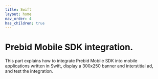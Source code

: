 ```yaml
---
title: Swift
layout: home
nav_order: 4
has_children: true
---
```


# Prebid Mobile SDK integration.

This part explains how to integrate Prebid Mobile SDK into mobile applications written in Swift, display a 300x250 banner and interstitial ad, and test the integration.
